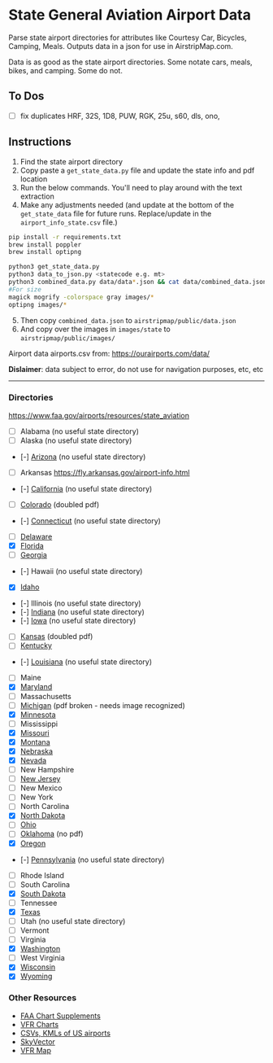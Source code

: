 # State General Aviation Airport Data

Parse state airport directories for attributes like Courtesy Car, Bicycles, Camping, Meals. Outputs data in a json for use in AirstripMap.com.

Data is as good as the state airport directories. Some notate cars, meals, bikes, and camping. Some do not.

## To Dos

- [ ] fix duplicates HRF, 32S, 1D8, PUW, RGK, 25u, s60, dls, ono, 

## Instructions

1. Find the state airport directory
2. Copy paste a `get_state_data.py` file and update the state info and pdf location
3. Run the below commands. You'll need to play around with the text extraction
4. Make any adjustments needed (and update at the bottom of the `get_state_data` file for future runs. Replace/update in the `airport_info_state.csv` file.)

```sh
pip install -r requirements.txt
brew install poppler
brew install optipng

python3 get_state_data.py
python3 data_to_json.py <statecode e.g. mt>
python3 combined_data.py data/data*.json && cat data/combined_data.json | pbcopy
#For size
magick mogrify -colorspace gray images/*
optipng images/*
```

5. Then copy `combined_data.json` to `airstripmap/public/data.json`
6. And copy over the images in `images/state` to `airstripmap/public/images/`

Airport data airports.csv from: https://ourairports.com/data/ 

**Dislaimer**: data subject to error, do not use for navigation purposes, etc, etc

----
### Directories

https://www.faa.gov/airports/resources/state_aviation

- [ ] Alabama (no useful state directory)
- [ ] Alaska (no useful state directory)
- [-] [Arizona](https://azdot.gov/planning/airport-development/airports) (no useful state directory)
- [ ] Arkansas https://fly.arkansas.gov/airport-info.html
- [-] [California](https://dot.ca.gov/programs/transportation-planning/division-of-transportation-planning/aeronautics) (no useful state directory)
- [ ] [Colorado](https://www.codot.gov/programs/aeronautics/Periodicals/colorado-airport-directory) (doubled pdf)
- [-] [Connecticut](https://ctairports.org/airports/)  (no useful state directory)
- [ ] [Delaware](https://deldot.gov/Programs/airports/pdfs/de_airport_directory_2009_2010.pdf)
- [x] [Florida](https://fdotwww.blob.core.windows.net/sitefinity/docs/default-source/topics/2019_directory.pdf)
- [ ] [Georgia](https://www.dot.ga.gov/InvestSmart/Aviation/AirportAid/AirportDirectory.pdf)
- [-] Hawaii (no useful state directory)
- [x] [Idaho](https://itd.idaho.gov/aero/)
- [-] Illinois (no useful state directory)
- [-] [Indiana](https://www.in.gov/indot/multimodal/aviation/indiana-public-use-airports/) (no useful state directory)
- [-] [Iowa](https://iowadot.gov/aviation/airport-information) (no useful state directory)
- [ ] [Kansas](https://www.ksdot.gov/Assets/wwwksdotorg/bureaus/divAviation/pdf/AirportDir.pdf) (doubled pdf)
- [ ] [Kentucky](https://transportation.ky.gov/aviation/documents/airport-directory.pdf)
- [-] [Louisiana](https://wwwapps.dotd.la.gov/multimodal/aviation/airportdirectory.aspx) (no useful state directory)
- [ ] Maine
- [x] [Maryland](https://marylandregionalaviation.aero/publications/)
- [ ] Massachusetts
- [ ] [Michigan](https://www.michigan.gov/mdot/travel/mobility/aeronautics/airports) (pdf broken - needs image recognized)
- [x] [Minnesota](https://www.dot.state.mn.us/aero/airportdirectory/index.html)
- [ ] Mississippi
- [x] [Missouri](https://www.modot.org/aviation-publications)
- [x] [Montana](https://www.mdt.mt.gov/aviation/airports.aspx)
- [x] [Nebraska](https://govdocs.nebraska.gov/epubs/A4000/D001.html)
- [x] [Nevada](https://www.dot.nv.gov/mobility/aviation/airport-directory)
- [ ] New Hampshire
- [ ] [New Jersey](https://www.nj.gov/transportation/freight/aviation/documents/NJDOTAirportDirectory.pdf)
- [ ] New Mexico
- [ ] New York
- [ ] North Carolina
- [x] [North Dakota](https://aero.nd.gov/publications/)
- [ ] [Ohio](https://www.transportation.ohio.gov/programs/aviation/airports/airport-directory)
- [ ] [Oklahoma](https://oklahoma.gov/aerospace/airports/find-an-airport.html) (no pdf)
- [x] [Oregon](https://www.oregon.gov/aviation/Pages/Reports.aspx)
- [-] [Pennsylvania](https://www.penndot.pa.gov/TravelInPA/airports-pa/Pages/default.aspx)  (no useful state directory)
- [ ] Rhode Island
- [ ] South Carolina
- [x] [South Dakota](https://dot.sd.gov/transportation/aviation/airport-information)
- [ ] Tennessee
- [x] [Texas](https://ftp.dot.state.tx.us/pub/txdot-info/avn/airport-directory-list.pdf)
- [ ] Utah  (no useful state directory)
- [ ] Vermont
- [ ] Virginia
- [x] [Washington](https://wsdot.wa.gov/engineering-standards/all-manuals-and-standards/manuals/airport-guide)
- [ ] West Virginia
- [x] [Wisconsin](https://wisconsindot.gov/Pages/travel/air/airport-info/arptdir-city.aspx)
- [x] [Wyoming](https://www.dot.state.wy.us/home/aeronautics.html)

### Other Resources
- [FAA Chart Supplements](https://www.faa.gov/air_traffic/flight_info/aeronav/digital_products/dafd/)
- [VFR Charts](https://www.faa.gov/air_traffic/flight_info/aeronav/digital_products/vfr/)
- [CSVs, KMLs of US airports](https://hub.arcgis.com/documents/f74df2ed82ba4440a2059e8dc2ec9a5d/explore)
- [SkyVector](https://skyvector.com/)
- [VFR Map](https://vfrmap.com/)